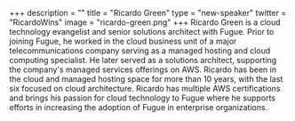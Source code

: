 +++
description = ""
title = "Ricardo Green"
type = "new-speaker"
twitter = "RicardoWins"
image = "ricardo-green.png"
+++
Ricardo Green is a cloud technology evangelist and senior solutions architect with Fugue. Prior to joining Fugue, he worked in the cloud business unit of a major telecommunications company serving as a managed hosting and cloud computing specialist. He later served as a solutions architect, supporting the company's managed services offerings on AWS. Ricardo has been in the cloud and managed hosting space for more than 10 years, with the last six focused on cloud architecture. Ricardo has multiple AWS certifications and brings his passion for cloud technology to Fugue where he supports efforts in increasing the adoption of Fugue in enterprise organizations.